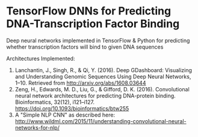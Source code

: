 # TensorFlow DNNs for Predicting DNA-Transcription Factor Binding
Deep neural networks implemented in TensorFlow &amp; Python for predicting whether transcription factors will bind to given DNA sequences

Architectures Implemented:
1. Lanchantin, J., Singh, R., & Qi, Y. (2016). Deep GDashboard: Visualizing and Understanding Genomic Sequences Using Deep Neural Networks, 1–10. Retrieved from http://arxiv.org/abs/1608.03644
2. Zeng, H., Edwards, M. D., Liu, G., & Gifford, D. K. (2016). Convolutional neural network architectures for predicting DNA-protein binding. Bioinformatics, 32(12), i121–i127. https://doi.org/10.1093/bioinformatics/btw255
3. A "Simple NLP CNN" as described here: http://www.wildml.com/2015/11/understanding-convolutional-neural-networks-for-nlp/
